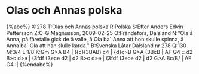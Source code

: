 # Olas och Annas polska

{%abc%}
X:278
T:Olas och Annas polska
R:Polska
S:Efter Anders Edvin Pettersson
Z:C-G Magnusson, 2009-02-25
O:Frändefors, Dalsland
N:"Ola å Anna, på fåretalle gick de å valle, å Ola ba´ Anna att hon skulle spinna, å Anna ba´ Ola att han slulle karda."
B:Svenska Låtar Dalsland nr 278
Q:130
M:3/4
L:1/8
K:Gm
G>A B4 | ({c}(3BAB) c4 | {d}c>B G>A (3BcB | AF G4 :: d2 B>c d>e |
(3fdf (3ece d2 | d2 B>c d>e | (3fdf (3ece d2 | d2 G>A Bc/B/ | AF G4 :|
{%endabc%}

